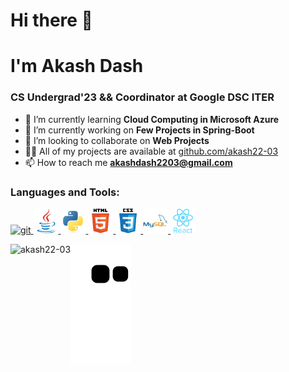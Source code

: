 
# Hi there 👋
<h1>I'm Akash Dash</h1>
<h3>CS Undergrad'23 && Coordinator at Google DSC ITER </h3>



<!--<p align="left"> <img src="https://komarev.com/ghpvc/?username=akash22-03&label=Profile%20views&color=0e75b6&style=flat" alt="Akash Dash" /> </p>-->

- 🌱 I’m currently learning **Cloud Computing in Microsoft Azure**
- 🔭 I’m currently working on **Few Projects in Spring-Boot**
- 👯 I’m looking to collaborate on **Web Projects**
- 👨‍💻 All of my projects are available at [github.com/akash22-03](https://github.com/akash22-03)
- 📫 How to reach me **akashdash2203@gmail.com**

<h3 align="left">Languages and Tools:</h3>
<p align="left"> 
  <a href="https://git-scm.com/" target="_blank"> 
    <img src="https://www.vectorlogo.zone/logos/git-scm/git-scm-icon.svg" alt="git" width="40" height="40"/> 
    </a>
   <a href="https://www.java.com" target="_blank"> 
      <img src="https://raw.githubusercontent.com/devicons/devicon/master/icons/java/java-original.svg" alt="java" width="40" height="40"/>
   </a> 
  <a href="https://www.python.org" target="_blank"> 
      <img src="https://raw.githubusercontent.com/devicons/devicon/master/icons/python/python-original.svg" alt="python" width="40" height="40"/>
  </a>
  
  <a href="https://www.w3.org/html/" target="_blank"> 
     <img src="https://raw.githubusercontent.com/devicons/devicon/master/icons/html5/html5-original-wordmark.svg" alt="html5" width="40" height="40"/> 
  </a>
  <a href="https://www.w3schools.com/css/" target="_blank">
     <img src="https://raw.githubusercontent.com/devicons/devicon/master/icons/css3/css3-original-wordmark.svg" alt="css3" width="40" height="40"/>
   </a> 
  
  <a href="https://www.mysql.com/" target="_blank">
      <img src="https://raw.githubusercontent.com/devicons/devicon/master/icons/mysql/mysql-original-wordmark.svg" alt="mysql" width="40" height="40"/>
  </a>
  <a href="https://reactjs.org/" target="_blank">
      <img src="https://raw.githubusercontent.com/devicons/devicon/master/icons/react/react-original-wordmark.svg" alt="react" width="40" height="40"/> 
   </a>
</p>

<!--![Akash Dash's Github Stats](https://github-readme-stats.vercel.app/api?username=akash22-03&show_icons=true_color=fff&icon_color=79ff97&text_color=9f9f9f&bg_color=151515)-->
<p><img align="left" src="https://github-readme-stats.vercel.app/api/top-langs?username=akash22-03&show_icons=true&locale=en&layout=compact" alt="akash22-03" /></p>

![Snake animation](https://github.com/rafaballerini/rafaballerini/blob/output/github-contribution-grid-snake.svg)


